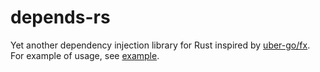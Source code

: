 # depends-rs
Yet another dependency injection library for Rust inspired by [uber-go/fx](https://github.com/uber-go/fx). For example of usage, see [example](examples/main.rs).